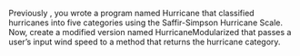 Previously , you wrote a program named Hurricane that classified hurricanes into five categories using the Saffir-Simpson Hurricane Scale. Now, create a modified version named HurricaneModularized that passes a user’s input wind speed to a method that returns the hurricane category.